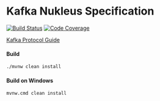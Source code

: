 # Kafka Nukleus Specification

[![Build Status][build-status-image]][build-status]
[![Code Coverage][code-coverage-image]][code-coverage]

[Kafka Protocol Guide](http://kafka.apache.org/protocol.html)

#### Build
```bash
./mvnw clean install
```
#### Build on Windows
```bash
mvnw.cmd clean install
```

[build-status-image]: https://travis-ci.org/reaktivity/nukleus-kafka.spec.svg?branch=develop
[build-status]: https://travis-ci.org/reaktivity/nukleus-kafka.spec
[code-coverage-image]: https://codecov.io/gh/reaktivity/nukleus-kafka.spec/branch/develop/graph/badge.svg
[code-coverage]: https://codecov.io/gh/reaktivity/nukleus-kafka.spec
